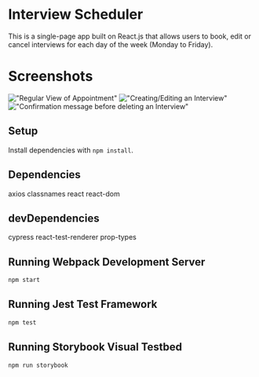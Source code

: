 # Interview Scheduler
This is a single-page app built on React.js that allows users to book, 
edit or cancel interviews for each day of the week (Monday to Friday). 

# Screenshots


!["Regular View of Appointment"]()
!["Creating/Editing an Interview"]()
!["Confirmation message before deleting an Interview"]()



## Setup

Install dependencies with `npm install`.

## Dependencies

axios
classnames
react
react-dom

## devDependencies

cypress
react-test-renderer
prop-types

## Running Webpack Development Server

```sh
npm start
```

## Running Jest Test Framework

```sh
npm test
```

## Running Storybook Visual Testbed

```sh
npm run storybook
```
